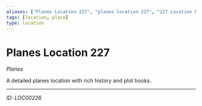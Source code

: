 ```yaml
---
aliases: ["Planes Location 227", "planes location 227", "227 Location Planes"]
tags: [location, place]
type: location
---
```


# Planes Location 227

*Planes*

A detailed planes location with rich history and plot hooks.

---
*ID: LOC00226*